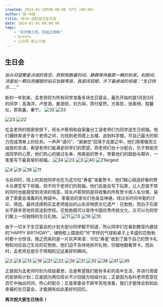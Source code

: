 ```yaml
---
created: 2024-01-10T08:00:00 (UTC +08:00)
author: 高一6班
title: 2024-送别会与生日会
date: 2024-01-01 08:00:00
tags:
    - "花开繁三色，风起正扬帆"
    - Events
    - 公众号-帆上六结
---
```

## 生日会

*抬头仰望繁星点缀的夜空，默默倒数着时间，静静等待着那一瞬的到来。刹那间，流星如一颗白亮耀眼的钻石划破黑夜，我紧闭双眼，许下最虔诚的祝福：“生日快乐……”*

新的一年到来，孟老师将为所有同学准备多场生日宴会，最先开始的是1月到3月的同学：高海洋，卢思涵，姜涵悦，刘方闻，蒋付斐然，方禹哲，张奥琦，程馨仪，郭易鑫，秦宁。
![32](32-1.jpg)
![33](33-1.jpg)

![23](23-1.jpg)
![22](22-1.jpg)

在孟老师的周密安排下，班长卢筱玥和自家鑫分工请老师们为同学送生日祝福。他们辗转奔波于各个老师之间，为找到老师爬上五楼、追到科学楼，尽自己最大的努力完成清单上的任务。一声声“请问”、“谢谢您”回荡于走廊之中，他们用尊敬而又诚恳的言语，希望老师们能满足同学们的愿望。而老师们也十分配合，乐于帮助完成同学的心愿，他们热心的接过名单，用美丽的贺卡，带着他们的鼓励与期许，一笔笔写下最真挚的祝福。
![34](34-1.jpg)
![23](23-1.jpg)
![3](3-1.jpg)
![40](40-1.jpg)
![21largest](21-1.jpg)

![4](4-1.jpg)
![9](9-1.jpg)
![18](18-1.jpg)
![11](11-1.jpg)

与此同时，班上的其他同学也在为这10位“寿星”准备贺卡，他们精心挑选好看的贺卡与便签写下祝福，但不同于老师们的祝福，他们总是会写下玩笑，让人忍俊不禁的同时也能感受到浓浓的情意。班长卢筱玥则是将收集的所有贺卡按人名分类，装进了家委会准备的礼物袋中。
家委会的家长们也各显神通，经过长时间辛勤的讨论、筛选，最终选择购买孟老师提出的山东非物质文化遗产：花勃勃，而白子石家长不辞辛苦地将其送到学校。花勃勃既可以宣传中国优秀传统文化，又可以为同学们献上一份独特的生日礼物。
![11](11-3.jpg)
![13](13-3.jpg)
![16](16-3.jpg)
![10](10-3.jpg)

由于一切关于生日宴会的计划大部分同学都不知道，所以同学们在看到教室内悬挂的“HAPPY BIRTHDAY”，储物柜上摆放的“16”字样的气球和桌子上丰盛的花勃勃时都十分惊讶。随之而来的是一片欢声笑语：10位“寿星”收到了属于自己的贺卡礼物和对应自己生肖的花勃勃，他们迫不及待地拆开礼物，仔细地翻看贺卡。而此时，孟老师总是乐于用相机记这美好的瞬间。

![2](2-2.jpg)
![8](8-2.jpg)
![13](13-2.jpg)
![16](16-2.jpg)
![21](21-2.jpg)
![22](22-2.jpg)
![26](26-2.jpg)
![31](31-2.jpg)
![32](32-2.jpg)
![38](38-2.jpg)
![41](41-2.jpg)
![45](45-2.jpg)

正是因为孟老师时刻为班级着想，总是希望我们能有多彩的高中生活，并进行周密的安排和计划；正是因为两位班长不计回报为班级付出；正是因为各科老师愿意在百忙中抽出时间，热心的配合；正是家委会不辞辛苦地准备，我们才能体会到如此幸福的生日宴会，才能拥有如此美好的回忆。

**再次祝大家生日快乐！**
